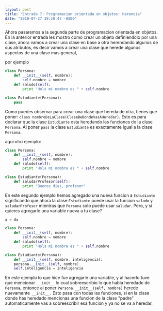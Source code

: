 ```yaml
---
layout: post
title: "Entrada 7: Programacion orientada en objetos: Herencia"
date: "2019-07-27 19:58:47 -0500"
---
```


Ahora pasaremos a la segunda parte de programacion orientada en objetos. En la anterior entrada les mostro como crear un objeto definiendolo por una clase, ahora vamos a crear una clase en base a otra herendando algunos de sus atributos, es decir vamos a crear una clase que herede algunos aspectos de una clase mas general,

por ejemplo

```python
class Persona:
    def __init__(self, nombre):
        self.nombre = nombre
    def saludo(self):
        print "Hola mi nombre es " + self.nombre

class Estudiante(Persona):
    pass
```

Como puedes observar para crear una clase que hereda de otra, tienes que poner: `class nombreDeLaClase(ClaseDeDondeVasAHeredar)`. Esto es para declarar que la clase `Estudiante` esta heredando las funciones de la clase `Persona`. Al poner `pass` la clase `Estudiante` es exactamente igual a la clase `Persona`.

aqui otro ejemplo:
```python
class Persona:
    def __init__(self, nombre):
        self.nombre = nombre
    def saludo(self):
        print "Hola mi nombre es " + self.nombre

class Estudiante(Persona):
    def saludarProfesor(self):
        print "Buenos dias, profesor"
```

En este segundo ejemplo hemos agregado una nueva funcion a `Estudiante` significando que ahora la clase `Estudiante` puede usar la funcion `saludo` y `saludarProfesor` mientras que `Persona` solo puede usar `saludar`. Pero, y si quieres agregarle una variable nueva a tu clase?
```python
a = da
```
```python
class Persona:
    def __init__(self, nombre):
        self.nombre = nombre
    def saludo(self):
        print "Hola mi nombre es " + self.nombre

class Estudiante(Persona):
    def __init__(self, nombre, inteligencia):
	persona.__init__(self, nombre)
	self.inteligencia = inteligencia
```

En este ejemplo lo que hice fue agregarle una variable, y al hacerlo tuve que mencionar` __init__` lo cual sobreescribio lo que habia heredado de `Persona`, entonce al poner `Persona.__init__(self, nombre)` herede nuevamente` __init__.` Esto pasa con todas las funciones, si en la clase donde has heredado mencionas una funcion de la clase "padre" automaticamente vas a sobreescribir esa funcion y ya no se va a heredar.
